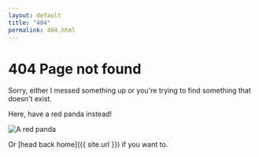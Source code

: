```yaml
---
layout: default
title: "404"
permalink: 404.html
---
```

# 404 Page not found
Sorry, either I messed something up or you're trying to find something that doesn't exist.

Here, have a red panda instead!

![A red panda](https://upload.wikimedia.org/wikipedia/commons/4/47/Red_panda_%E2%80%93_Z%C3%BCrich_Zoo_9.jpg)

Or [head back home]({{ site.url }}) if you want to.
